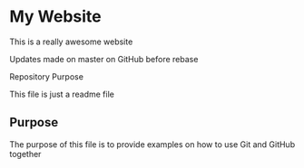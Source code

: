 # My Website

This is a really awesome website

Updates made on master on GitHub before rebase

Repository Purpose

This file is just a readme file

## Purpose

The purpose of this file is to provide examples 
on how to use Git and GitHub together

